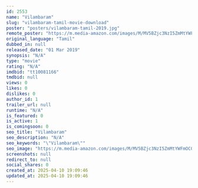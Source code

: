 ```yaml
---
id: 2553
name: "Vilambaram"
slug: "vilambaram-tamil-movie-download"
poster: "posters/vilambaram-tamil-2019.jpg"
remote_poster: "https://m.media-amazon.com/images/M/MV5BZjc3NzI5ZmMtYWFmOC00ZjNjLTg1YTctYjI4YmE3NjNlNTJkXkEyXkFqcGdeQXVyMzYxOTQ3MDg@._V1_SX300.jpg"
original_language: "Tamil"
dubbed_in: null
released_date: "01 Mar 2019"
synopsis: "N/A"
type: "movie"
rating: "N/A"
imdbid: "tt10081166"
tmdbid: null
views: 0
likes: 0
dislikes: 0
author_id: 1
trailer_url: null
runtime: "N/A"
is_featured: 0
is_active: 1
is_comingsoon: 0
seo_title: "Vilambaram"
seo_description: "N/A"
seo_keywords: "\"Vilambaram\""
seo_image: "https://m.media-amazon.com/images/M/MV5BZjc3NzI5ZmMtYWFmOC00ZjNjLTg1YTctYjI4YmE3NjNlNTJkXkEyXkFqcGdeQXVyMzYxOTQ3MDg@._V1_SX300.jpg"
screenshots: null
redirect_to: null
social_shares: 0
created_at: 2025-04-10 19:09:46
updated_at: 2025-04-10 19:09:46
---
```


